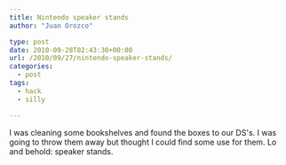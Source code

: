 ```yaml
---
title: Nintendo speaker stands
author: "Juan Orozco" 

type: post
date: 2010-09-28T02:43:30+00:00
url: /2010/09/27/nintendo-speaker-stands/
categories:
  - post
tags:
  - hack
  - silly

---
```

I was cleaning some bookshelves and found the boxes to our DS's. I was going to throw them away but thought I could find some use for them. Lo and behold: speaker stands.

[<img src="http://juanthedesigner.files.wordpress.com/2010/09/p_1600_1200_b80cd0f9-feec-4810-b114-1ea0580e39d7.jpeg?w=580" alt="" class="alignnone size-full" data-recalc-dims="1" />][1]

 [1]: http://juanthedesigner.files.wordpress.com/2010/09/p_1600_1200_b80cd0f9-feec-4810-b114-1ea0580e39d7.jpeg?w=580